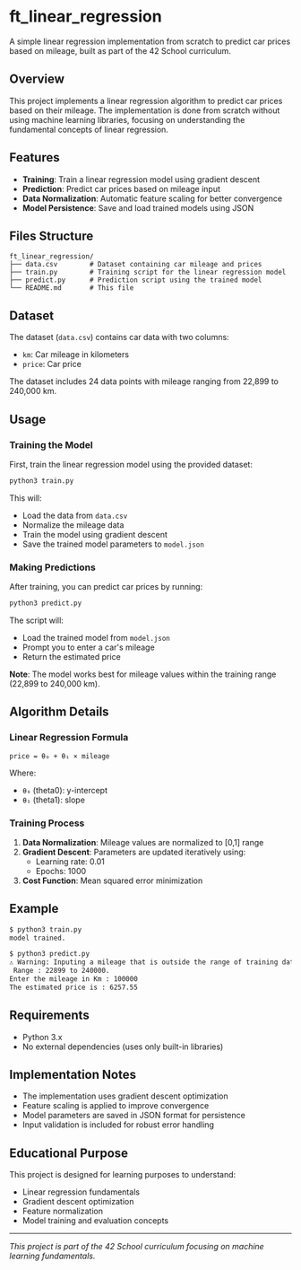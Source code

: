 # ft_linear_regression

A simple linear regression implementation from scratch to predict car prices based on mileage, built as part of the 42 School curriculum.

## Overview

This project implements a linear regression algorithm to predict car prices based on their mileage. The implementation is done from scratch without using machine learning libraries, focusing on understanding the fundamental concepts of linear regression.

## Features

- **Training**: Train a linear regression model using gradient descent
- **Prediction**: Predict car prices based on mileage input
- **Data Normalization**: Automatic feature scaling for better convergence
- **Model Persistence**: Save and load trained models using JSON

## Files Structure

```
ft_linear_regression/
├── data.csv        # Dataset containing car mileage and prices
├── train.py        # Training script for the linear regression model
├── predict.py      # Prediction script using the trained model
└── README.md       # This file
```

## Dataset

The dataset (`data.csv`) contains car data with two columns:
- `km`: Car mileage in kilometers
- `price`: Car price

The dataset includes 24 data points with mileage ranging from 22,899 to 240,000 km.

## Usage

### Training the Model

First, train the linear regression model using the provided dataset:

```bash
python3 train.py
```

This will:
- Load the data from `data.csv`
- Normalize the mileage data
- Train the model using gradient descent
- Save the trained model parameters to `model.json`

### Making Predictions

After training, you can predict car prices by running:

```bash
python3 predict.py
```

The script will:
- Load the trained model from `model.json`
- Prompt you to enter a car's mileage
- Return the estimated price

**Note**: The model works best for mileage values within the training range (22,899 to 240,000 km).

## Algorithm Details

### Linear Regression Formula
```
price = θ₀ + θ₁ × mileage
```

Where:
- `θ₀` (theta0): y-intercept
- `θ₁` (theta1): slope

### Training Process
1. **Data Normalization**: Mileage values are normalized to [0,1] range
2. **Gradient Descent**: Parameters are updated iteratively using:
   - Learning rate: 0.01
   - Epochs: 1000
3. **Cost Function**: Mean squared error minimization

## Example

```bash
$ python3 train.py
model trained.

$ python3 predict.py
⚠️ Warning: Inputing a mileage that is outside the range of training data might provide innacurate results.
 Range : 22899 to 240000.
Enter the mileage in Km : 100000
The estimated price is : 6257.55
```

## Requirements

- Python 3.x
- No external dependencies (uses only built-in libraries)

## Implementation Notes

- The implementation uses gradient descent optimization
- Feature scaling is applied to improve convergence
- Model parameters are saved in JSON format for persistence
- Input validation is included for robust error handling

## Educational Purpose

This project is designed for learning purposes to understand:
- Linear regression fundamentals
- Gradient descent optimization
- Feature normalization
- Model training and evaluation concepts

---

*This project is part of the 42 School curriculum focusing on machine learning fundamentals.* 